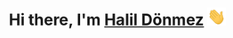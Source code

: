 <h1 align="center">Hi there, I'm <a href="https://www.linkedin.com/in/halildönmez" target="_blank">Halil Dönmez</a> <img
src="https://github.com/haldonmez/haldonmez/raw/main/images/Hi.gif" height="32" /></h1>

<!--
**haldonmez/haldonmez** is a ✨ _special_ ✨ repository because its `README.md` (this file) appears on your GitHub profile.

Here are some ideas to get you started:

- 🔭 I’m currently working on ...
- 🌱 I’m currently learning ...
- 👯 I’m looking to collaborate on ...
- 🤔 I’m looking for help with ...
- 💬 Ask me about ...
- 📫 How to reach me: ...
- 😄 Pronouns: ...
- ⚡ Fun fact: ...
-->
